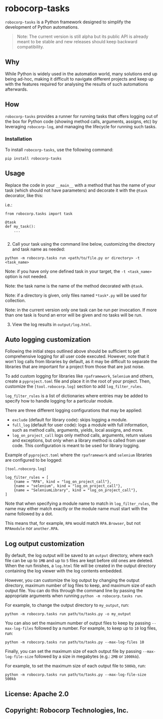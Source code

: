 # robocorp-tasks

`robocorp-tasks` is a Python framework designed to simplify the development 
of Python automations.

> Note: The current version is still alpha but its public API is already meant
> to be stable and new releases should keep backward compatibility.

## Why

While Python is widely used in the automation world, many solutions end up being 
ad-hoc, making it difficult to navigate different projects and keep up with the
features required for analysing the results of such automations afterwards.

## How

`robocorp-tasks` provides a runner for running tasks that offers logging 
out of the box for Python code (showing method calls, arguments, assigns, etc)
by leveraging `robocorp-log`, and managing the lifecycle for running such tasks.
 
### Installation

To install `robocorp-tasks`, use the following command:

`pip install robocorp-tasks`


## Usage

Replace the code in your `__main__` with a method that has the name of your task
(which should not have parameters) and decorate it with the `@task` decorator, like this:

i.e.:


```
from robocorp.tasks import task

@task
def my_task():
    ...
    
```

2. Call your task using the command line below, customizing the directory and task name as needed:


```
python -m robocorp.tasks run <path/to/file.py or directory> -t <task_name>
```

Note: if you have only one defined task in your target, the `-t <task_name>` option is not needed. 

Note: the task name is the name of the method decorated with `@task`.

Note: if a directory is given, only files named `*task*.py` will be used for collection.

Note: in the current version only one task can be run per invocation. If more than one task 
is found an error will be given and no tasks will be run.

3. View the log results in `output/log.html`.


## Auto logging customization


Following the initial steps outlined above should be sufficient to get comprehensive 
logging for all user code executed. However, note that it won't log calls from 
libraries by default, as it may be difficult to separate the libraries that are 
important for a project from those that are just noise.

To add custom logging for libraries like `rpaframework`, `Selenium` and others, create a 
`pyproject.toml` file and place it in the root of your project. 
Then, customize the `[tool.robocorp.log]` section to add `log_filter_rules`.


`log_filter_rules` is a list of dictionaries where entries may be added to specify
how to handle logging for a particular module.

There are three different logging configurations that may be applied:

- `exclude` (default for library code): skips logging a module.
- `full_log` (default for user code): logs a module with full information, such as method calls, arguments, yields, local assigns, and more.
- `log_on_project_call` logs only method calls, arguments, return values and exceptions, but only when a library method is called from user code. This configuration is meant to be used for library logging.

Example of `pyproject.toml` where the `rpaframework` and `selenium` 
libraries are configured to be logged:


```
[tool.robocorp.log]

log_filter_rules = [
    {name = "RPA", kind = "log_on_project_call"},
    {name = "selenium", kind = "log_on_project_call"},
    {name = "SeleniumLibrary", kind = "log_on_project_call"},
]
```

Note that when specifying a module name to match in `log_filter_rules`, 
the name may either match exactly or the module name must start with the 
name followed by a dot.

This means that, for example, `RPA` would match `RPA.Browser`,
but not `RPAmodule` nor `another.RPA`.


## Log output customization

By default, the log output will be saved to an `output` directory, where each file 
can be up to `1MB` and up to `5` files are kept before old ones are deleted. 
When the run finishes, a `log.html` file will be created in the output directory 
containing the log viewer with the log contents embedded.

However, you can customize the log output by changing the output directory, 
maximum number of log files to keep, and maximum size of each output file. 
You can do this through the command line by passing the appropriate arguments 
when running `python -m robocorp.tasks run`.

For example, to change the output directory to `my_output`, run:

```
python -m robocorp.tasks run path/to/tasks.py -o my_output
```

You can also set the maximum number of output files to keep by passing 
`--max-log-files` followed by a number. For example, to keep up to `10` log files, run:


```
python -m robocorp.tasks run path/to/tasks.py --max-log-files 10
```

Finally, you can set the maximum size of each output file by passing 
`--max-log-file-size` followed by a size in megabytes (e.g.: `2MB` or `1000kb`).

For example, to set the maximum size of each output file to `500kb`, run:


```
python -m robocorp.tasks run path/to/tasks.py --max-log-file-size 500kb
```

## License: Apache 2.0
## Copyright: Robocorp Technologies, Inc.

